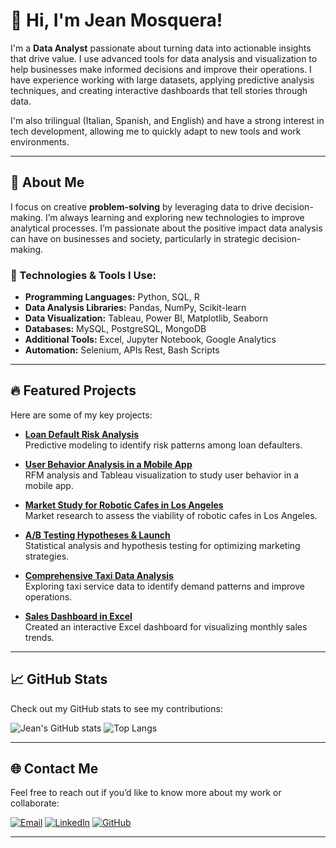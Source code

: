 # 👋 Hi, I'm Jean Mosquera!

I'm a **Data Analyst** passionate about turning data into actionable insights that drive value. I use advanced tools for data analysis and visualization to help businesses make informed decisions and improve their operations. I have experience working with large datasets, applying predictive analysis techniques, and creating interactive dashboards that tell stories through data.

I'm also trilingual (Italian, Spanish, and English) and have a strong interest in tech development, allowing me to quickly adapt to new tools and work environments.

---

## 🚀 About Me

I focus on creative **problem-solving** by leveraging data to drive decision-making. I’m always learning and exploring new technologies to improve analytical processes. I’m passionate about the positive impact data analysis can have on businesses and society, particularly in strategic decision-making.

### 🌟 Technologies & Tools I Use:
- **Programming Languages:** Python, SQL, R
- **Data Analysis Libraries:** Pandas, NumPy, Scikit-learn
- **Data Visualization:** Tableau, Power BI, Matplotlib, Seaborn
- **Databases:** MySQL, PostgreSQL, MongoDB
- **Additional Tools:** Excel, Jupyter Notebook, Google Analytics
- **Automation:** Selenium, APIs Rest, Bash Scripts

---

## 🔥 Featured Projects

Here are some of my key projects:

- **[Loan Default Risk Analysis](https://github.com/janki0196/-An-lisis-del-riesgo-de-incumplimiento-de-los-prestatarios)**  
  Predictive modeling to identify risk patterns among loan defaulters.

- **[User Behavior Analysis in a Mobile App](https://github.com/janki0196/An-lisis-de-Comportamiento-de-Usuarios-en-Aplicaci-n-M-vil)**  
  RFM analysis and Tableau visualization to study user behavior in a mobile app.

- **[Market Study for Robotic Cafes in Los Angeles](https://github.com/janki0196/Estudio-de-Mercado-para-Caf-Robotizado-en-Los-ngeles)**  
  Market research to assess the viability of robotic cafes in Los Angeles.

- **[A/B Testing Hypotheses & Launch](https://github.com/janki0196/-hip-tesis-lanzar-un-test-A-B)**  
  Statistical analysis and hypothesis testing for optimizing marketing strategies.

- **[Comprehensive Taxi Data Analysis](https://github.com/janki0196/an-lisis-exhaustivo-de-datos-taxis)**  
  Exploring taxi service data to identify demand patterns and improve operations.

- **[Sales Dashboard in Excel](https://github.com/janki0196/excel-dashboard)**  
  Created an interactive Excel dashboard for visualizing monthly sales trends.

---

## 📈 GitHub Stats

Check out my GitHub stats to see my contributions:

![Jean's GitHub stats](https://github-readme-stats.vercel.app/api?username=janki0196&show_icons=true&theme=radical)
![Top Langs](https://github-readme-stats.vercel.app/api/top-langs/?username=janki0196&layout=compact&theme=radical)

---

## 🌐 Contact Me

Feel free to reach out if you’d like to know more about my work or collaborate:

[![Email](https://img.shields.io/badge/Email-D14836?style=for-the-badge&logo=gmail&logoColor=white)](mailto:janki0196@gmail.com)
[![LinkedIn](https://img.shields.io/badge/LinkedIn-blue?style=for-the-badge&logo=linkedin&logoColor=white)](https://www.linkedin.com/in/jean-mosquera-7323977127)
[![GitHub](https://img.shields.io/badge/GitHub-333333?style=for-the-badge&logo=github&logoColor=white)](https://github.com/janki0196)

---
